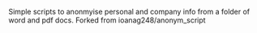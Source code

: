 Simple scripts to anonmyise personal and company info from a folder of word and pdf docs. Forked from ioanag248/anonym_script